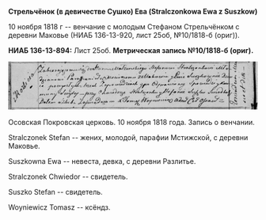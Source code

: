 **Стрельчёнок (в девичестве Сушко) Ева (Stralczonkowa Ewa z Suszkow)**

10 ноября 1818 г -- венчание с молодым Стефаном Стрельчёнком с деревни
Маковье (НИАБ 136-13-920, лист 25об, №10/1818-б (ориг)).

**НИАБ 136-13-894:** Лист 25об. **Метрическая запись №10/1818-б
(ориг).**

![](./media/dcdc068292e7a6f06e690dba0474d86fb67cbf3a.png)

Осовская Покровская церковь. 10 ноября 1818 года. Запись о венчании.

Stralczonek Stefan -- жених, молодой, парафии Мстижской, с деревни
Маковье.

Suszkowna Ewa -- невеста, девка, с деревни Разлитье.

Stralczonek Chwiedor -- свидетель.

Suszko Stefan -- свидетель.

Woyniewicz Tomasz -- ксёндз.

